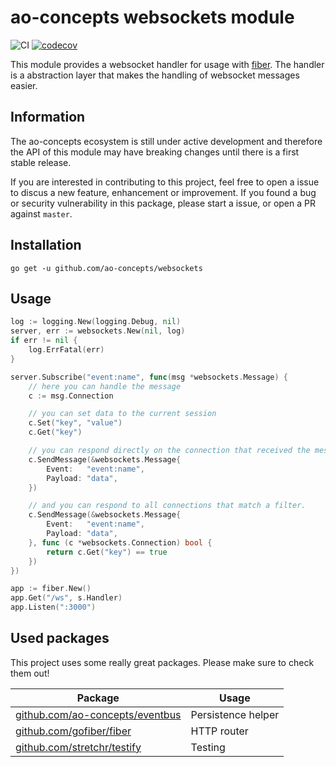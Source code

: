 # ao-concepts websockets module

![CI](https://github.com/ao-concepts/websockets/workflows/CI/badge.svg)
[![codecov](https://codecov.io/gh/ao-concepts/websockets/branch/main/graph/badge.svg?token=AQVUZTRGQS)](https://codecov.io/gh/ao-concepts/websockets)

This module provides a websocket handler for usage with [fiber](https://github.com/gofiber/fiber). The handler is a abstraction layer that makes the handling of websocket messages easier.

## Information

The ao-concepts ecosystem is still under active development and therefore the API of this module may have breaking changes until there is a first stable release.

If you are interested in contributing to this project, feel free to open a issue to discus a new feature, enhancement or improvement. If you found a bug or security vulnerability in this package, please start a issue, or open a PR against `master`.

## Installation

```shell
go get -u github.com/ao-concepts/websockets
```

## Usage

```go
log := logging.New(logging.Debug, nil)
server, err := websockets.New(nil, log)
if err != nil {
    log.ErrFatal(err)
}

server.Subscribe("event:name", func(msg *websockets.Message) {
    // here you can handle the message
    c := msg.Connection

    // you can set data to the current session
    c.Set("key", "value")
    c.Get("key")

    // you can respond directly on the connection that received the message.
    c.SendMessage(&websockets.Message{
        Event:   "event:name",
        Payload: "data",
    })

    // and you can respond to all connections that match a filter.
    c.SendMessage(&websockets.Message{
        Event:   "event:name",
        Payload: "data",
    }, func (c *websockets.Connection) bool {
        return c.Get("key") == true
    })
})

app := fiber.New()
app.Get("/ws", s.Handler)
app.Listen(":3000")
```

## Used packages 

This project uses some really great packages. Please make sure to check them out!

| Package                                                                   | Usage              |
| ------------------------------------------------------------------------- | ------------------ |
| [github.com/ao-concepts/eventbus](https://github.com/ao-concepts/storage) | Persistence helper |
| [github.com/gofiber/fiber](https://github.com/gofiber/fiber)              | HTTP router        |
| [github.com/stretchr/testify](https://github.com/stretchr/testify)        | Testing            |
